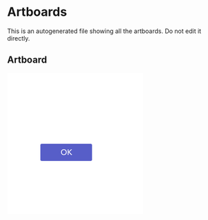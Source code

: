 # Artboards

This is an autogenerated file showing all the artboards. Do not edit it directly.

## Artboard

![Artboard](./.exportedArtboards/Ok-button/Artboard.png)

